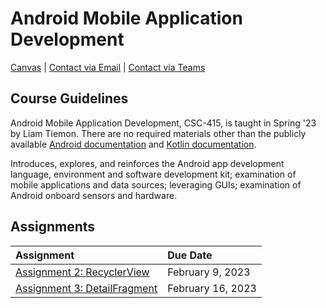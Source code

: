 # Android Mobile Application Development

[Canvas](https://nku.instructure.com/courses/61473) | [Contact via Email](mailto:tiemonl1@nku.edu) | 
[Contact via Teams](https://teams.microsoft.com/l/chat/0/0?users=tiemonl1@nku.edu)

## Course Guidelines

Android Mobile Application Development, CSC-415, is taught in Spring '23 by Liam Tiemon. There are 
no required materials other than the publicly available [Android documentation](https://developer.android.com/)
and [Kotlin documentation](https://kotlinlang.org/docs/home.html).

Introduces, explores, and reinforces the Android app development language, environment and software 
development kit; examination of mobile applications and data sources; leveraging GUIs; examination 
of Android onboard sensors and hardware.

## Assignments

| Assignment                                              | Due Date          |
|:--------------------------------------------------------|:------------------|
| [Assignment 2: RecyclerView](assignment/assignment-2)   | February 9, 2023  |
| [Assignment 3: DetailFragment](assignment/assignment-3) | February 16, 2023 |